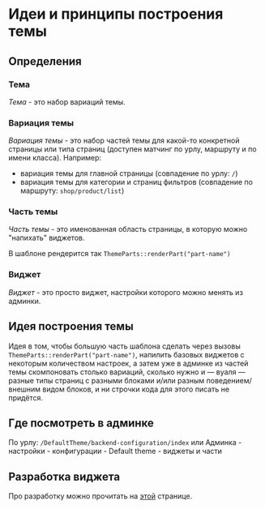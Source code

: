 # Идеи и принципы построения темы

## Определения

### Тема

*Тема* - это набор вариаций темы.

### Вариация темы

*Вариация темы* - это набор частей темы для какой-то конкретной страницы или типа страниц (доступен матчинг по урлу, маршруту и по имени класса).
Например:

* вариация темы для главной страницы (совпадение по урлу: `/`)
* вариация темы для категории и страниц фильтров (совпадение по маршруту: `shop/product/list`)

### Часть темы

*Часть темы* - это именованная область страницы, в которую можно "напихать" виджетов.

В шаблоне рендерится так `ThemeParts::renderPart("part-name")`

### Виджет

*Виджет* - это просто виджет, настройки которого можно менять из админки.
  
## Идея построения темы

Идея в том, чтобы большую часть шаблона сделать через вызовы `ThemeParts::renderPart("part-name")`, напилить базовых виджетов с некоторым количеством настроек, а затем уже в админке из частей темы скомпоновать столько вариаций, сколько нужно и — вуаля — разные типы страниц с разными блоками и/или разным поведением/внешним видом блоков, и ни строчки кода для этого писать не придётся.

## Где посмотреть в админке

По урлу: `/DefaultTheme/backend-configuration/index` или Админка - настройки - конфигурации - Default theme - виджеты и части

## Разработка виджета

Про разработку можно прочитать на [этой](../tutorial/create-new-widget.md) странице.
